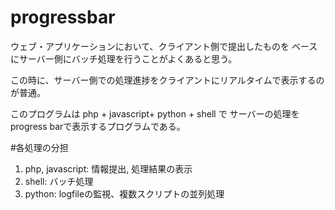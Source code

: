 # progressbar

ウェブ・アプリケーションにおいて、クライアント側で提出したものを
ベースにサーバー側にバッチ処理を行うことがよくあると思う。

この時に、サーバー側での処理進捗をクライアントにリアルタイムで表示するのが普通。

このプログラムは php + javascript+ python + shell で
サーバーの処理をprogress barで表示するプログラムである。

#各処理の分担
  1. php, javascript: 情報提出, 処理結果の表示
  2. shell: バッチ処理
  3. python: logfileの監視、複数スクリプトの並列処理

